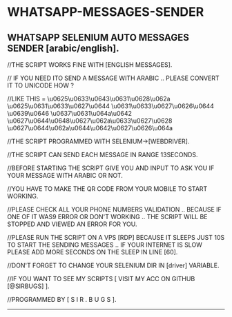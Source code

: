 # WHATSAPP-MESSAGES-SENDER
WHATSAPP SELENIUM AUTO MESSAGES SENDER [arabic/english].
----------------------------------------------------------------
//THE SCRIPT WORKS FINE WITH [ENGLISH MESSAGES].

// IF YOU NEED ITO SEND A MESSAGE WITH ARABIC .. PLEASE CONVERT IT TO UNICODE HOW ?

//LIKE THIS = \u0625\u0633\u0643\u0631\u0628\u062a \u0625\u0631\u0633\u0627\u0644 \u0631\u0633\u0627\u0626\u0644 \u0639\u0646 \u0637\u0631\u064a\u0642 \u0627\u0644\u0648\u0627\u062a\u0633\u0627\u0628 \u0627\u0644\u062a\u0644\u0642\u0627\u0626\u064a

//THE SCRIPT PROGRAMMED WITH SELENIUM->[WEBDRIVER].

//THE SCRIPT CAN SEND EACH MESSAGE IN RANGE 13SECONDS.

//BEFORE STARTING THE SCRIPT GIVE YOU AND INPUT TO ASK YOU IF YOUR MESSAGE WITH ARABIC OR NOT.

//YOU HAVE TO MAKE THE QR CODE FROM YOUR MOBILE TO START WORKING.

//PLEASE CHECK ALL YOUR PHONE NUMBERS VALIDATION .. BECAUSE IF ONE OF IT WAS9 ERROR OR DON'T WORKING .. THE SCRIPT WILL BE STOPPED AND VIEWED AN ERROR FOR YOU.

//PLEASE RUN THE SCRIPT ON A VPS [RDP] BECAUSE IT SLEEPS JUST 10S TO START THE SENDING MESSAGES .. IF YOUR INTERNET IS SLOW PLEASE ADD MORE SECONDS ON THE SLEEP IN LINE [60].

//DON'T FORGET TO CHANGE YOUR SELENIUM DIR IN [driver] VARIABLE.

//IF YOU WANT TO SEE MY SCRIPTS [ VISIT MY ACC ON GITHUB [@SIRBUGS] ].

//PROGRAMMED BY [ S I R . B U G S ].

----------------------------------------------------------------
